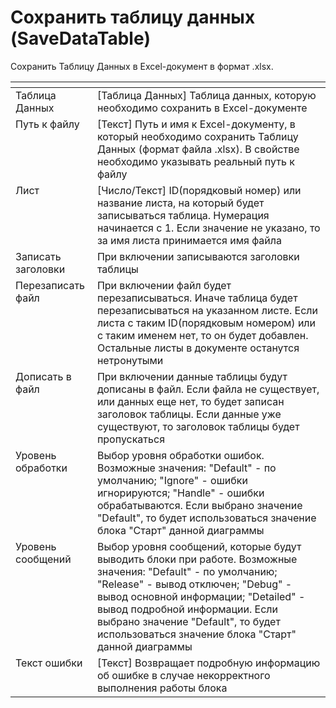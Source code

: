 # Сохранить таблицу данных (SaveDataTable)

Сохранить Таблицу Данных в Excel-документ в формат .xlsx.

<table data-header-hidden><thead><tr><th valign="top"></th><th valign="top"></th></tr></thead><tbody><tr><td valign="top">Таблица Данных</td><td valign="top">[Таблица Данных] Таблица данных, которую необходимо сохранить в Excel-документе</td></tr><tr><td valign="top">Путь к файлу</td><td valign="top">[Текст] Путь и имя к Excel-документу, в который необходимо сохранить Таблицу Данных (формат файла .xlsx). В свойстве необходимо указывать реальный путь к файлу</td></tr><tr><td valign="top">Лист</td><td valign="top">[Число/Текст] ID(порядковый номер) или название листа, на который будет записываться таблица. Нумерация начинается с 1. Если значение не указано, то за имя листа принимается имя файла</td></tr><tr><td valign="top">Записать заголовки</td><td valign="top">При включении записываются заголовки таблицы</td></tr><tr><td valign="top">Перезаписать файл</td><td valign="top">При включении файл будет перезаписываться. Иначе таблица будет перезаписываться на указанном листе. Если листа с таким ID(порядковым номером) или с таким именем нет, то он будет добавлен. Остальные листы в документе останутся нетронутыми</td></tr><tr><td valign="top">Дописать в файл</td><td valign="top">При включении данные таблицы будут дописаны в файл. Если файла не существует, или данных еще нет, то будет записан заголовок таблицы. Если данные уже существуют, то заголовок таблицы будет пропускаться</td></tr><tr><td valign="top">Уровень обработки</td><td valign="top">Выбор уровня обработки ошибок. Возможные значения: "Default" - по умолчанию; "Ignore" - ошибки игнорируются; "Handle" - ошибки обрабатываются. Если выбрано значение "Default", то будет использоваться значение блока "Старт" данной диаграммы</td></tr><tr><td valign="top">Уровень сообщений</td><td valign="top">Выбор уровня сообщений, которые будут выводить блоки при работе. Возможные значения: "Default" - по умолчанию; "Release" - вывод отключен; "Debug" - вывод основной информации; "Detailed" - вывод подробной информации. Если выбрано значение "Default", то будет использоваться значение блока "Старт" данной диаграммы</td></tr><tr><td valign="top">Текст ошибки</td><td valign="top">[Текст] Возвращает подробную информацию об ошибке в случае некорректного выполнения работы блока</td></tr></tbody></table>
